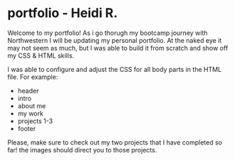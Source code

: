 # portfolio - Heidi R.
Welcome to my portfolio!
As i go thorugh my bootcamp journey with Northwestern I will be updating my personal portfolio. 
At the naked eye it may not seem as much, but I was able to build it from scratch and show off my CSS & HTML skills. 


I was able to configure and adjust the CSS for all body parts in the HTML file. 
For example:
- header
- intro
- about me
- my work
- projects 1-3
- footer

Please, make sure to check out my two projects that I have completed so far!
the images should direct you to those projects.

